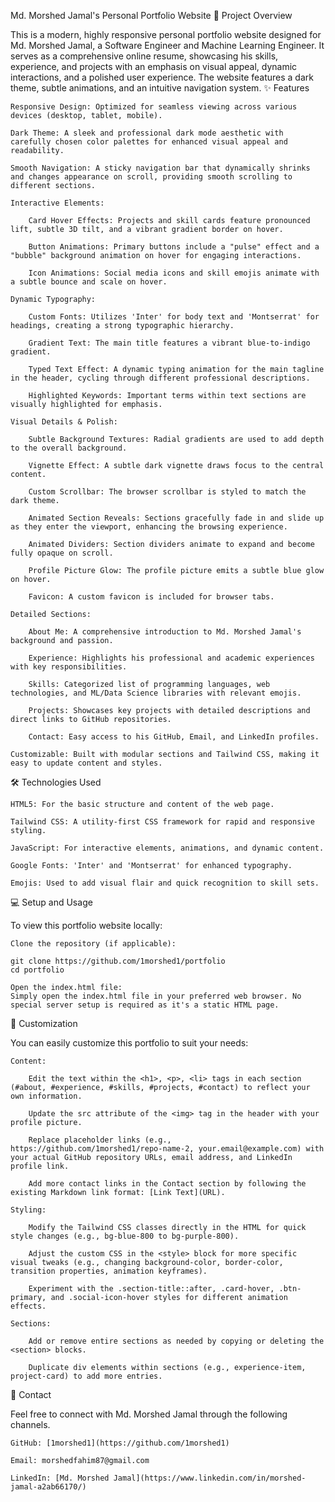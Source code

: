 Md. Morshed Jamal's Personal Portfolio Website
🚀 Project Overview

This is a modern, highly responsive personal portfolio website designed for Md. Morshed Jamal, a Software Engineer and Machine Learning Engineer. It serves as a comprehensive online resume, showcasing his skills, experience, and projects with an emphasis on visual appeal, dynamic interactions, and a polished user experience. The website features a dark theme, subtle animations, and an intuitive navigation system.
✨ Features

    Responsive Design: Optimized for seamless viewing across various devices (desktop, tablet, mobile).

    Dark Theme: A sleek and professional dark mode aesthetic with carefully chosen color palettes for enhanced visual appeal and readability.

    Smooth Navigation: A sticky navigation bar that dynamically shrinks and changes appearance on scroll, providing smooth scrolling to different sections.

    Interactive Elements:

        Card Hover Effects: Projects and skill cards feature pronounced lift, subtle 3D tilt, and a vibrant gradient border on hover.

        Button Animations: Primary buttons include a "pulse" effect and a "bubble" background animation on hover for engaging interactions.

        Icon Animations: Social media icons and skill emojis animate with a subtle bounce and scale on hover.

    Dynamic Typography:

        Custom Fonts: Utilizes 'Inter' for body text and 'Montserrat' for headings, creating a strong typographic hierarchy.

        Gradient Text: The main title features a vibrant blue-to-indigo gradient.

        Typed Text Effect: A dynamic typing animation for the main tagline in the header, cycling through different professional descriptions.

        Highlighted Keywords: Important terms within text sections are visually highlighted for emphasis.

    Visual Details & Polish:

        Subtle Background Textures: Radial gradients are used to add depth to the overall background.

        Vignette Effect: A subtle dark vignette draws focus to the central content.

        Custom Scrollbar: The browser scrollbar is styled to match the dark theme.

        Animated Section Reveals: Sections gracefully fade in and slide up as they enter the viewport, enhancing the browsing experience.

        Animated Dividers: Section dividers animate to expand and become fully opaque on scroll.

        Profile Picture Glow: The profile picture emits a subtle blue glow on hover.

        Favicon: A custom favicon is included for browser tabs.

    Detailed Sections:

        About Me: A comprehensive introduction to Md. Morshed Jamal's background and passion.

        Experience: Highlights his professional and academic experiences with key responsibilities.

        Skills: Categorized list of programming languages, web technologies, and ML/Data Science libraries with relevant emojis.

        Projects: Showcases key projects with detailed descriptions and direct links to GitHub repositories.

        Contact: Easy access to his GitHub, Email, and LinkedIn profiles.

    Customizable: Built with modular sections and Tailwind CSS, making it easy to update content and styles.

🛠️ Technologies Used

    HTML5: For the basic structure and content of the web page.

    Tailwind CSS: A utility-first CSS framework for rapid and responsive styling.

    JavaScript: For interactive elements, animations, and dynamic content.

    Google Fonts: 'Inter' and 'Montserrat' for enhanced typography.

    Emojis: Used to add visual flair and quick recognition to skill sets.

💻 Setup and Usage

To view this portfolio website locally:

    Clone the repository (if applicable):

    git clone https://github.com/1morshed1/portfolio
    cd portfolio

    Open the index.html file:
    Simply open the index.html file in your preferred web browser. No special server setup is required as it's a static HTML page.

🎨 Customization

You can easily customize this portfolio to suit your needs:

    Content:

        Edit the text within the <h1>, <p>, <li> tags in each section (#about, #experience, #skills, #projects, #contact) to reflect your own information.

        Update the src attribute of the <img> tag in the header with your profile picture.

        Replace placeholder links (e.g., https://github.com/1morshed1/repo-name-2, your.email@example.com) with your actual GitHub repository URLs, email address, and LinkedIn profile link.

        Add more contact links in the Contact section by following the existing Markdown link format: [Link Text](URL).

    Styling:

        Modify the Tailwind CSS classes directly in the HTML for quick style changes (e.g., bg-blue-800 to bg-purple-800).

        Adjust the custom CSS in the <style> block for more specific visual tweaks (e.g., changing background-color, border-color, transition properties, animation keyframes).

        Experiment with the .section-title::after, .card-hover, .btn-primary, and .social-icon-hover styles for different animation effects.

    Sections:

        Add or remove entire sections as needed by copying or deleting the <section> blocks.

        Duplicate div elements within sections (e.g., experience-item, project-card) to add more entries.

📧 Contact

Feel free to connect with Md. Morshed Jamal through the following channels.

    GitHub: [1morshed1](https://github.com/1morshed1)

    Email: morshedfahim87@gmail.com

    LinkedIn: [Md. Morshed Jamal](https://www.linkedin.com/in/morshed-jamal-a2ab66170/)
